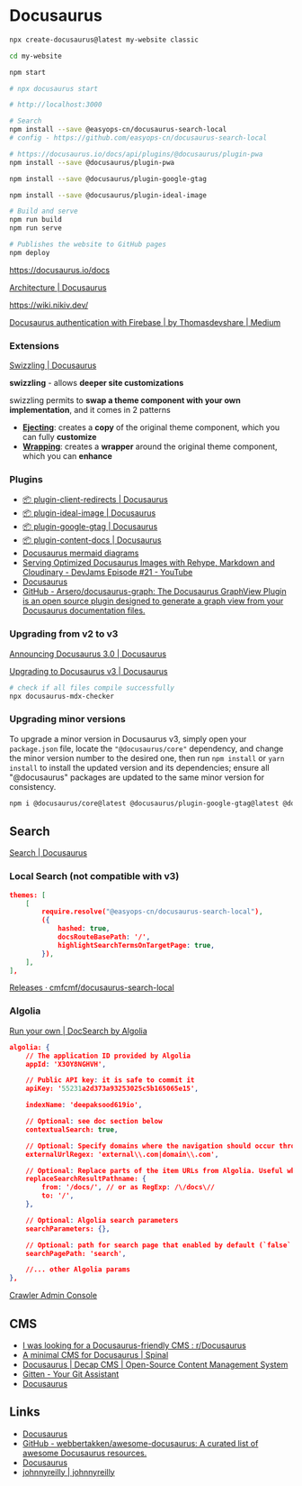 # Docusaurus

```bash
npx create-docusaurus@latest my-website classic

cd my-website

npm start

# npx docusaurus start

# http://localhost:3000

# Search
npm install --save @easyops-cn/docusaurus-search-local
# config - https://github.com/easyops-cn/docusaurus-search-local

# https://docusaurus.io/docs/api/plugins/@docusaurus/plugin-pwa
npm install --save @docusaurus/plugin-pwa

npm install --save @docusaurus/plugin-google-gtag

npm install --save @docusaurus/plugin-ideal-image

# Build and serve
npm run build
npm run serve

# Publishes the website to GitHub pages
npm deploy
```

https://docusaurus.io/docs

[Architecture | Docusaurus](https://docusaurus.io/docs/next/advanced/architecture)

https://wiki.nikiv.dev/

[Docusaurus authentication with Firebase | by Thomasdevshare | Medium](https://medium.com/@thomasdevshare/docusaurus-authentication-with-firebase-c824da24bc51)

### Extensions

[Swizzling | Docusaurus](https://docusaurus.io/docs/swizzling)

**swizzling** - allows **deeper site customizations**

swizzling permits to **swap a theme component with your own implementation**, and it comes in 2 patterns

- [**Ejecting**](https://docusaurus.io/docs/swizzling#ejecting): creates a **copy** of the original theme component, which you can fully **customize**
- [**Wrapping**](https://docusaurus.io/docs/swizzling#wrapping): creates a **wrapper** around the original theme component, which you can **enhance**

### Plugins

- [📦 plugin-client-redirects | Docusaurus](https://docusaurus.io/docs/api/plugins/@docusaurus/plugin-client-redirects)
- [📦 plugin-ideal-image | Docusaurus](https://docusaurus.io/docs/api/plugins/@docusaurus/plugin-ideal-image)
- [📦 plugin-google-gtag | Docusaurus](https://docusaurus.io/docs/api/plugins/@docusaurus/plugin-google-gtag)
- [📦 plugin-content-docs | Docusaurus](https://docusaurus.io/docs/api/plugins/@docusaurus/plugin-content-docs)
- [Docusaurus mermaid diagrams](https://docusaurus.io/docs/next/markdown-features/diagrams)
- [Serving Optimized Docusaurus Images with Rehype, Markdown and Cloudinary - DevJams Episode #21 - YouTube](https://www.youtube.com/watch?v=9oBWMDK0Av4)
- [Docusaurus](https://docusaurus.io/docs/api/themes/@docusaurus/theme-live-codeblock)
- [GitHub - Arsero/docusaurus-graph: The Docusaurus GraphView Plugin is an open source plugin designed to generate a graph view from your Docusaurus documentation files.](https://github.com/Arsero/docusaurus-graph)

### Upgrading from v2 to v3

[Announcing Docusaurus 3.0 | Docusaurus](https://docusaurus.io/blog/releases/3.0)

[Upgrading to Docusaurus v3 | Docusaurus](https://docusaurus.io/docs/migration/v3)

```bash
# check if all files compile successfully
npx docusaurus-mdx-checker
```

### Upgrading minor versions

To upgrade a minor version in Docusaurus v3, simply open your `package.json` file, locate the `"@docusaurus/core"` dependency, and change the minor version number to the desired one, then run `npm install` or `yarn install` to install the updated version and its dependencies; ensure all "@docusaurus" packages are updated to the same minor version for consistency.

```bash
npm i @docusaurus/core@latest @docusaurus/plugin-google-gtag@latest @docusaurus/plugin-ideal-image@latest @docusaurus/plugin-pwa@latest @docusaurus/preset-classic@latest @docusaurus/theme-mermaid@lastest @docusaurus/module-type-aliases@latest @docusaurus/types@latest
```

## Search

[Search | Docusaurus](https://docusaurus.io/docs/search)

### Local Search (not compatible with v3)

```json
themes: [
    [
        require.resolve("@easyops-cn/docusaurus-search-local"),
        ({
            hashed: true,
            docsRouteBasePath: '/',
            highlightSearchTermsOnTargetPage: true,
        }),
    ],
],
```

[Releases · cmfcmf/docusaurus-search-local](https://github.com/cmfcmf/docusaurus-search-local/releases)

### Algolia

[Run your own | DocSearch by Algolia](https://docsearch.algolia.com/docs/legacy/run-your-own/)

```json
algolia: {
    // The application ID provided by Algolia
    appId: 'X3OY8NGHVH',

    // Public API key: it is safe to commit it
    apiKey: '55231a2d373a93253025c5b165065e15',

    indexName: 'deepaksood619io',

    // Optional: see doc section below
    contextualSearch: true,

    // Optional: Specify domains where the navigation should occur through window.location instead on history.push. Useful when our Algolia config crawls multiple documentation sites and we want to navigate with window.location.href to them.
    externalUrlRegex: 'external\\.com|domain\\.com',

    // Optional: Replace parts of the item URLs from Algolia. Useful when using the same search index for multiple deployments using a different baseUrl. You can use regexp or string in the `from` param. For example: localhost:3000 vs myCompany.com/docs
    replaceSearchResultPathname: {
        from: '/docs/', // or as RegExp: /\/docs\//
        to: '/',
    },

    // Optional: Algolia search parameters
    searchParameters: {},

    // Optional: path for search page that enabled by default (`false` to disable it)
    searchPagePath: 'search',

    //... other Algolia params
},
```

[Crawler Admin Console](https://crawler.algolia.com/)

## CMS

- [I was looking for a Docusaurus-friendly CMS : r/Docusaurus](https://www.reddit.com/r/Docusaurus/comments/1geqz1q/i_was_looking_for_a_docusaurusfriendly_cms/)
- [A minimal CMS for Docusaurus | Spinal](https://spinalcms.com/cms-for-docusaurus/)
- [Docusaurus | Decap CMS | Open-Source Content Management System](https://decapcms.org/docs/docusaurus/)
- [Gitten - Your Git Assistant](https://www.insightest.app/apps/gitten/#/)
- [Docusaurus](https://docusaurus.io/feature-requests/p/make-content-editing-easier)

## Links

- [Docusaurus](https://docusaurus.io/docs/blog)
- [GitHub - webbertakken/awesome-docusaurus: A curated list of awesome Docusaurus resources.](https://github.com/webbertakken/awesome-docusaurus)
- [Docusaurus](https://docusaurus.io/docs/seo)
- [johnnyreilly | johnnyreilly](https://johnnyreilly.com/)
